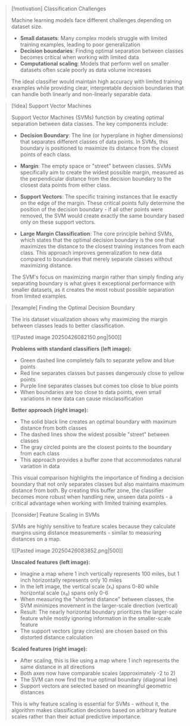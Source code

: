 > [!motivation] Classification Challenges
> 
> Machine learning models face different challenges depending on dataset size.
> 
> - **Small datasets**: Many complex models struggle with limited training examples, leading to poor generalization
> - **Decision boundaries**: Finding optimal separation between classes becomes critical when working with limited data
> - **Computational scaling**: Models that perform well on smaller datasets often scale poorly as data volume increases
> 
> The ideal classifier would maintain high accuracy with limited training examples while providing clear, interpretable decision boundaries that can handle both linearly and non-linearly separable data.

> [!idea] Support Vector Machines
> 
> Support Vector Machines (SVMs) function by creating optimal separation between data classes. The key components include:
> 
> - **Decision Boundary**: The line (or hyperplane in higher dimensions) that separates different classes of data points. In SVMs, this boundary is positioned to maximize its distance from the closest points of each class.
> 
> - **Margin**: The empty space or "street" between classes. SVMs specifically aim to create the widest possible margin, measured as the perpendicular distance from the decision boundary to the closest data points from either class.
> 
> - **Support Vectors**: The specific training instances that lie exactly on the edge of the margin. These critical points fully determine the position of the decision boundary - if all other points were removed, the SVM would create exactly the same boundary based only on these support vectors.
> 
> - **Large Margin Classification**: The core principle behind SVMs, which states that the optimal decision boundary is the one that maximizes the distance to the closest training instances from each class. This approach improves generalization to new data compared to boundaries that merely separate classes without maximizing distance.
> 
> The SVM's focus on maximizing margin rather than simply finding any separating boundary is what gives it exceptional performance with smaller datasets, as it creates the most robust possible separation from limited examples.

> [!example] Finding the Optimal Decision Boundary
> 
> The iris dataset visualization shows why maximizing the margin between classes leads to better classification.
> 
> ![[Pasted image 20250426082150.png|500]]
> 
> **Problems with standard classifiers (left image):**
> 
> - Green dashed line completely fails to separate yellow and blue points
> - Red line separates classes but passes dangerously close to yellow points
> - Purple line separates classes but comes too close to blue points
> - When boundaries are too close to data points, even small variations in new data can cause misclassification
> 
> **Better approach (right image):**
> 
> - The solid black line creates an optimal boundary with maximum distance from both classes
> - The dashed lines show the widest possible "street" between classes
> - The gray circled points are the closest points to the boundary from each class
> - This approach provides a buffer zone that accommodates natural variation in data
> 
> This visual comparison highlights the importance of finding a decision boundary that not only separates classes but also maintains maximum distance from both. By creating this buffer zone, the classifier becomes more robust when handling new, unseen data points - a critical advantage when working with limited training examples.

> [!consider] Feature Scaling in SVMs
> 
> SVMs are highly sensitive to feature scales because they calculate margins using distance measurements - similar to measuring distances on a map.
> 
> ![[Pasted image 20250426083852.png|500]]
> 
> **Unscaled features (left image):**
> 
> - Imagine a map where 1 inch vertically represents 100 miles, but 1 inch horizontally represents only 10 miles
> - In the left image, the vertical scale (x₁) spans 0-80 while horizontal scale (x₀) spans only 0-6
> - When measuring the "shortest distance" between classes, the SVM minimizes movement in the larger-scale direction (vertical)
> - Result: The nearly horizontal boundary prioritizes the larger-scale feature while mostly ignoring information in the smaller-scale feature
> - The support vectors (gray circles) are chosen based on this distorted distance calculation
> 
> **Scaled features (right image):**
> 
> - After scaling, this is like using a map where 1 inch represents the same distance in all directions
> - Both axes now have comparable scales (approximately -2 to 2)
> - The SVM can now find the true optimal boundary (diagonal line)
> - Support vectors are selected based on meaningful geometric distances
> 
> This is why feature scaling is essential for SVMs - without it, the algorithm makes classification decisions based on arbitrary feature scales rather than their actual predictive importance.